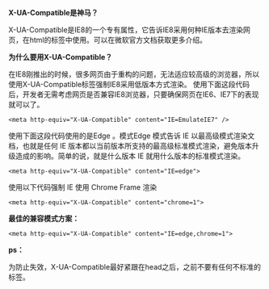 **X-UA-Compatible是神马？** 

X-UA-Compatible是IE8的一个专有<meta>属性，它告诉IE8采用何种IE版本去渲染网页，在html的<head>标签中使用。可以在微软官方文档获取更多介绍。

 

**为什么要用X-UA-Compatible？** 

在IE8刚推出的时候，很多网页由于重构的问题，无法适应较高级的浏览器，所以使用X-UA-Compatible标签强制IE8采用低版本方式渲染。 
使用下面这段代码后，开发者无需考虑网页是否兼容IE8浏览器，只要确保网页在IE6、IE7下的表现就可以了。 

```
<meta http-equiv="X-UA-Compatible" content="IE=EmulateIE7" />
```


使用下面这段代码使用的是Edge 。模式Edge 模式告诉 IE 以最高级模式渲染文档，也就是任何 IE 版本都以当前版本所支持的最高级标准模式渲染，避免版本升级造成的影响。简单的说，就是什么版本 IE 就用什么版本的标准模式渲染。

```
<meta http-equiv="X-UA-Compatible" content="IE=edge">
```

 

使用以下代码强制 IE 使用 Chrome Frame 渲染

```
<meta http-equiv="X-UA-Compatible" content="chrome=1">
```

 

**最佳的兼容模式方案：**

```
<meta http-equiv="X-UA-Compatible" content="IE=edge,chrome=1">
```

 **ps：**

为防止失效，X-UA-Compatible最好紧跟在head之后，之前不要有任何不标准的标签。